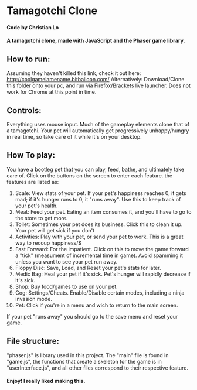 # Tamagotchi Clone

#### Code by Christian Lo

#### A tamagotchi clone, made with JavaScript and the Phaser game library.

## How to run:
Assuming they haven't killed this link, check it out here: http://coolgamelamename.bitballoon.com/
Alternatively:
Download/Clone this folder onto your pc, and run via Firefox/Brackets live
launcher. Does not work for Chrome at this point in time.

## Controls:
Everything uses mouse input. Much of the gameplay elements
clone that of a tamagotchi. Your pet will automatically get
progressively unhappy/hungry in real time, so take care of it while it's on your desktop.

## How To play: 
You have a bootleg pet that you can play, feed, bathe, and ultimately take care of.
Click on the buttons on the screen to enter each feature. the features are listed as:
1. Scale: View stats of your pet. If your pet's happiness reaches 0, it gets mad; if it's hunger runs to 0, it "runs away". Use this to keep track of your pet's health.
2. Meat: Feed your pet. Eating an item consumes it, and you'll have to go to the store to get more.
3. Toilet: Sometimes your pet does its business. Click this to clean it up. Your pet will get sick if you don't
4. Activities: Play with your pet, or send your pet to work. This is a great way to recoup happiness/$
5. Fast Forward: For the impatient. Click on this to move the game forward a "tick" (measument of incremental time in game). Avoid spamming it unless you want to see your pet run away.
6. Floppy Disc: Save, Load, and Reset your pet's stats for later.
7. Medic Bag: Heal your pet if it's sick. Pet's hunger will rapidly decrease if it's sick.
8. Shop: Buy food/games to use on your pet.
9. Cog: Settings/Cheats. Enable/Disable certain modes, including a ninja invasion mode.
10. Pet: Click if you're in a menu and wich to return to the main screen.

If your pet "runs away" you should go to the save menu and reset your game.

## File structure:
"phaser.js" is library used in this project. The "main" file is found in "game.js", the functions that create a 
skeleton for the game is in "userInterface.js", and all other files correspond to their respective feature.

#### Enjoy! I really liked making this.
